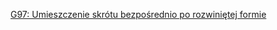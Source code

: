 [G97: Umieszczenie skrótu bezpośrednio po rozwiniętej formie](https://www.w3.org/TR/WCAG20-TECHS/G97.html)